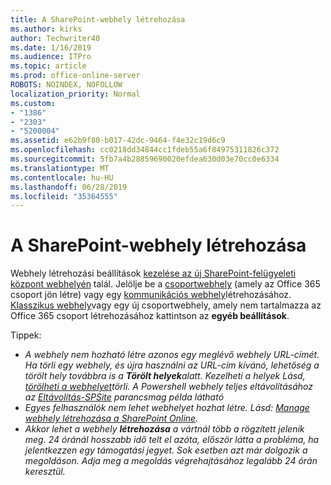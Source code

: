 ```yaml
---
title: A SharePoint-webhely létrehozása
ms.author: kirks
author: Techwriter40
ms.date: 1/16/2019
ms.audience: ITPro
ms.topic: article
ms.prod: office-online-server
ROBOTS: NOINDEX, NOFOLLOW
localization_priority: Normal
ms.custom:
- "1386"
- "2303"
- "5200004"
ms.assetid: e62b9f80-b017-42dc-9464-f4e32c19d6c9
ms.openlocfilehash: cc0218dd34844cc1fdeb55a6f84975311826c372
ms.sourcegitcommit: 5fb7a4b28859690020efdea630d03e70cc0e6334
ms.translationtype: MT
ms.contentlocale: hu-HU
ms.lasthandoff: 06/28/2019
ms.locfileid: "35364555"
---
```

# <a name="create-a-sharepoint-site"></a>A SharePoint-webhely létrehozása

Webhely létrehozási beállítások [kezelése az új SharePoint-felügyeleti központ webhelyén](https://docs.microsoft.com/sharepoint/manage-site-creation ) talál. Jelölje be a [csoportwebhely](https://support.office.com/article/create-a-team-site-in-sharepoint-ef10c1e7-15f3-42a3-98aa-b5972711777d?ui=en-US&amp;rs=en-US&amp;ad=US) (amely az Office 365 csoport jön létre) vagy egy [kommunikációs webhely](https://support.office.com/article/7fb44b20-a72f-4d2c-9173-fc8f59ba50eb)létrehozásához. [Klasszikus webhely](https://docs.microsoft.com/sharepoint/manage-sites-in-new-admin-center#create-a-site)vagy egy új csoportwebhely, amely nem tartalmazza az Office 365 csoport létrehozásához kattintson az **egyéb beállítások**.
  
Tippek:
- *A webhely nem hozható létre azonos egy meglévő webhely URL-címét. Ha törli egy webhely, és újra használni az URL-cím kívánó, lehetőség a törölt hely továbbra is a **Törölt helyek**alatt. Kezelheti a helyek Lásd, [törölheti a webhelyet](https://docs.microsoft.com/sharepoint/manage-sites-in-new-admin-center#delete-a-site)törli. A Powershell webhely teljes eltávolításához az [Eltávolítás-SPSite](https://docs.microsoft.com/sharepoint/manage-sites-in-new-admin-center#delete-a-site) parancsmag példa látható*
- *Egyes felhasználók nem lehet webhelyet hozhat létre. Lásd: [Manage webhely létrehozása a SharePoint Online](https://docs.microsoft.com/sharepoint/manage-site-creation).*
- *Akkor lehet a webhely **létrehozása** a vártnál több a rögzített jelenik meg. 24 óránál hosszabb idő telt el azóta, először látta a probléma, ha jelentkezzen egy támogatási jegyet. Sok esetben azt már dolgozik a megoldáson. Adja meg a megoldás végrehajtásához legalább 24 órán keresztül.*
